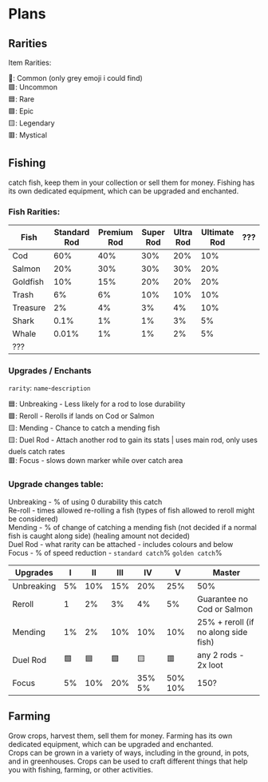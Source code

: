 # Plans

## Rarities

Item Rarities:

🩶: Common (only grey emoji i could find) <br>
🟩: Uncommon <br>
🟦: Rare <br>
🟪: Epic <br>
🟨: Legendary <br>
🟥: Mystical <br>

## Fishing

catch fish, keep them in your collection or sell them for money. Fishing has its own dedicated equipment, which can be upgraded and enchanted.

### Fish Rarities:

| Fish     | Standard Rod | Premium Rod | Super Rod | Ultra Rod | Ultimate Rod | ??? |
|----------|--------------|-------------|-----------|-----------|--------------|-----|
| Cod      | 60%          | 40%         | 30%       | 20%       | 10%          |     |
| Salmon   | 20%          | 30%         | 30%       | 30%       | 20%          |     |
| Goldfish | 10%          | 15%         | 20%       | 20%       | 20%          |     |
| Trash    | 6%           | 6%          | 10%       | 10%       | 10%          |     |
| Treasure | 2%           | 4%          | 3%        | 4%        | 10%          |     |
| Shark    | 0.1%         | 1%          | 1%        | 3%        | 5%           |     |
| Whale    | 0.01%        | 1%          | 1%        | 2%        | 5%           |     |
| ???      |              |             |           |           |              |     |

### Upgrades / Enchants

`rarity`: `name`-`description`

🟦: Unbreaking - Less likely for a rod to lose durability <br>
🟪: Reroll - Rerolls if lands on Cod or Salmon <br>
🟨: Mending - Chance to catch a mending fish <br>
🟨: Duel Rod - Attach another rod to gain its stats | uses main rod, only uses duels catch rates <br>
🟥: Focus - slows down marker while over catch area <br>

### Upgrade changes table:

Unbreaking - % of using 0 durability this catch <br>
Re-roll - times allowed re-rolling a fish (types of fish allowed to reroll might be considered) <br>
Mending - % of change of catching a mending fish (not decided if a normal fish is caught along side) (healing amount not decided) <br>
Duel Rod - what rarity can be attached - includes colours and below <br>
Focus - % of speed reduction - `standard catch`% `golden catch`% <br>

| Upgrades   | I   | II  | III | IV     | V       | Master                              |
|------------|-----|-----|-----|--------|---------|-------------------------------------|
| Unbreaking | 5%  | 10% | 15% | 20%    | 25%     | 50%                                 |
| Reroll     | 1   | 2%  | 3%  | 4%     | 5%      | Guarantee no Cod or Salmon          |
| Mending    | 1%  | 2%  | 10% | 10%    | 10%     | 25% + reroll (if no along side fish) |
| Duel Rod   | 🟩  | 🟦  | 🟪  | 🟨     | 🟥      | any 2 rods - 2x loot                |
| Focus      | 5%  | 10% | 20% | 35% 5% | 50% 10% | 150?                                |


## Farming

Grow crops, harvest them, sell them for money. Farming has its own dedicated equipment, which can be upgraded and enchanted. <br>
Crops can be grown in a variety of ways, including in the ground, in pots, and in greenhouses.
Crops can be used to craft different things that help you with fishing, farming, or other activities.